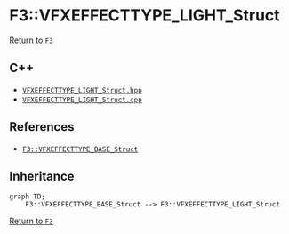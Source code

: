 # F3::VFXEFFECTTYPE_LIGHT_Struct

[Return to `F3`](/docs/F3.md)

## C++

- [`VFXEFFECTTYPE_LIGHT_Struct.hpp`](/c++/include/VFXEFFECTTYPE_LIGHT_Struct.hpp)
- [`VFXEFFECTTYPE_LIGHT_Struct.cpp`](/c++/source/VFXEFFECTTYPE_LIGHT_Struct.cpp)

## References

- [`F3::VFXEFFECTTYPE_BASE_Struct`](/docs/F3/VFXEFFECTTYPE_BASE_Struct.md)

## Inheritance

```mermaid
graph TD;
    F3::VFXEFFECTTYPE_BASE_Struct --> F3::VFXEFFECTTYPE_LIGHT_Struct
```

[Return to `F3`](/docs/F3.md)